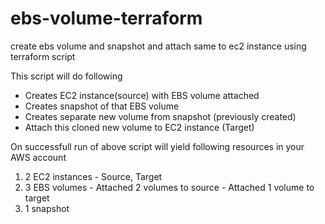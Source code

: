 # ebs-volume-terraform
create ebs volume and snapshot and attach same to ec2 instance using terraform script

This script will do following

* Creates EC2 instance(source) with EBS volume attached
* Creates snapshot of that EBS volume
* Creates separate new volume from snapshot (previously created)
* Attach this cloned new volume to EC2 instance (Target)

On successfull run of above script will yield following resources in your AWS account

1. 2 EC2 instances - Source, Target
2. 3 EBS volumes - Attached 2 volumes to source
                 - Attached 1 volume to target
3. 1 snapshot
